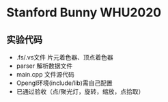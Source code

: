 # Stanford Bunny WHU2020
## 实验代码
- .fs/.vs文件 片元着色器、顶点着色器
- parser 解析数据文件
- main.cpp 文件源代码
- Opengl环境(include/lib)需自己配置
- 已通过验收（点/聚光灯，旋转，缩放，点拾取）
